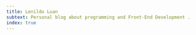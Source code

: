 ```yaml
---
title: Lenildo Luan
subtext: Personal blog about programming and Front-End Development .
index: true
---
```

